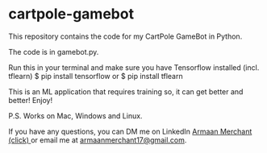 # cartpole-gamebot
This repository contains the code for my CartPole GameBot in Python.

The code is in gamebot.py.

Run this in your terminal and make sure you have Tensorflow installed (incl. tflearn) $ pip install tensorflow or $ pip install tflearn

This is an ML application that requires training so, it can get better and better! Enjoy! 

P.S. Works on Mac, Windows and Linux.

If you have any questions, you can DM me on LinkedIn <a href="https://www.linkedin.com/in/armaan-merchant-b3bba89a/">Armaan Merchant (click) </a> or email me at armaanmerchant17@gmail.com.
